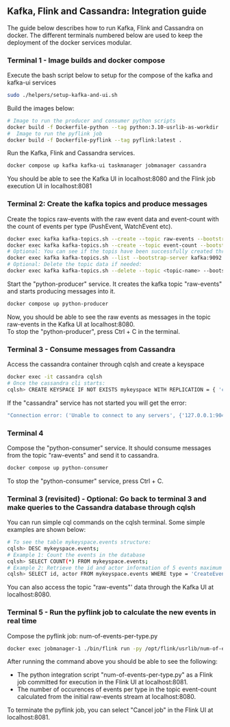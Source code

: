 ## Kafka, Flink and Cassandra: Integration guide

The guide below describes how to run Kafka, Flink and Cassandra on docker. 
The different terminals numbered below are used to keep the deployment of the docker services modular.


### Terminal 1 - Image builds and docker compose
Execute the bash script below to setup for the compose of the kafka and kafka-ui services
```sh
sudo ./helpers/setup-kafka-and-ui.sh
```
Build the images below: 
```sh
# Image to run the producer and consumer python scripts
docker build -f Dockerfile-python --tag python:3.10-usrlib-as-workdir .
#  Image to run the pyflink job 
docker build -f Dockerfile-pyflink --tag pyflink:latest .
```


Run the Kafka, Flink and Cassandra services.
```sh
docker compose up kafka kafka-ui taskmanager jobmanager cassandra
```
You should be able to see the Kafka UI in localhost:8080 and the Flink job execution UI in localhost:8081

### Terminal 2: Create the kafka topics and produce messages
Create the topics raw-events with the raw event data and event-count with the count of events per type (PushEvent, WatchEvent etc).
```sh
docker exec kafka kafka-topics.sh --create --topic raw-events --bootstrap-server kafka:9092
docker exec kafka kafka-topics.sh --create --topic event-count --bootstrap-server kafka:9092
# Optional: You can see if the topis have been successfully created through the command:
docker exec kafka kafka-topics.sh --list --bootstrap-server kafka:9092
# Optional: Delete the topic data if needed:
docker exec kafka kafka-topics.sh --delete --topic <topic-name> --bootstrap-server kafka:9092
```


Start the "python-producer" service. It creates the kafka topic "raw-events" and starts producing messages into it.


```sh
docker compose up python-producer 
```
Now, you should be able to see the raw events as messages in the topic raw-events in the Kafka UI at localhost:8080.<br>
To stop the "python-producer", press Ctrl + C in the terminal.


### Terminal 3 - Consume messages from Cassandra
Access the cassandra container through cqlsh and create a keyspace
 
```sh
docker exec -it cassandra cqlsh
# Once the cassandra cli starts:
cqlsh> CREATE KEYSPACE IF NOT EXISTS mykeyspace WITH REPLICATION = { 'class' : 'NetworkTopologyStrategy'};
```
If the "cassandra" service has not started you will get the error: 
```sh
"Connection error: ('Unable to connect to any servers', {'127.0.0.1:9042': ConnectionRefusedError(111, "Tried connecting to [('127.0.0.1', 9042)]. Last error: Connection refused")})"
```

### Terminal 4
Compose the "python-consumer" service. It should consume messages from the topic "raw-events" and send it to cassandra.<br>
```sh
docker compose up python-consumer 
```
To stop the "python-consumer" service, press Ctrl + C.



### Terminal 3 (revisited) - Optional: Go back to terminal 3 and make queries to the Cassandra database through cqlsh
You can run simple cql commands on the cqlsh terminal. Some simple examples are shown below:
```sh
# To see the table mykeyspace.events structure:
cqlsh> DESC mykeyspace.events;
# Example 1: Count the events in the database
cqlsh> SELECT COUNT(*) FROM mykeyspace.events;
# Example 2: Retrieve the id and actor information of 5 events maximum of type CreateEvent:
cqlsh> SELECT id, actor FROM mykeyspace.events WHERE type = 'CreateEvent' LIMIT 5 ALLOW FILTERING;

```

You can also access the topic "raw-events"' data through the Kafka UI at localhost:8080.




### Terminal 5 - Run the pyflink job to calculate the new events in real time 
Compose the pyflink job: num-of-events-per-type.py
```sh
docker exec jobmanager-1 ./bin/flink run -py /opt/flink/usrlib/num-of-events-per-type.py --jarfile /opt/flink/connectors/flink-sql-connector-kafka-3.0.2-1.18.jar
```

After running the command above you should be able to see the following:
- The python integration script "num-of-events-per-type.py" as a Flink job committed for execution in the Flink UI at localhost:8081.
- The number of occurences of events per type in the topic event-count calculated from the initial raw-events stream at localhost:8080.<br>

To terminate the pyflink job, you can select "Cancel job" in the Flink UI at localhost:8081.